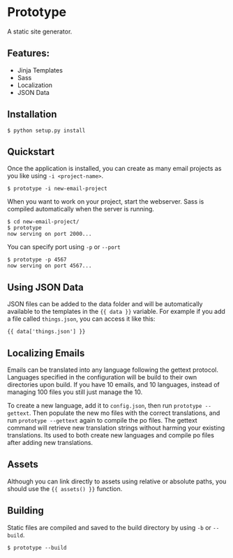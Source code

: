 # Prototype

A static site generator.

## Features:
- Jinja Templates
- Sass
- Localization
- JSON Data

## Installation

	$ python setup.py install

## Quickstart

Once the application is installed, you can create as many email projects as you like using `-i <project-name>`.

	$ prototype -i new-email-project

When you want to work on your project, start the webserver. Sass is compiled automatically when the server is running.

	$ cd new-email-project/
	$ prototype
	now serving on port 2000...

You can specify port using `-p` or `--port`

	$ prototype -p 4567
	now serving on port 4567...

## Using JSON Data

JSON files can be added to the data folder and will be automatically available to the templates in the `{{ data }}` variable. For example if you add a file called `things.json`, you can access it like this:

    {{ data['things.json'] }}

## Localizing Emails

Emails can be translated into any language following the gettext protocol. Languages specified in the configuration will be build to their own directories upon build. If you have 10 emails, and 10 languages, instead of managing 100 files you still just manage the 10. 

To create a new language, add it to `config.json`, then run `prototype --gettext`. Then populate the new mo files with the correct translations, and run `prototype --gettext` again to compile the po files. The gettext command will retrieve new translation strings without harming your existing translations. Its used to both create new languages and compile po files after adding new translations.

## Assets

Although you can link directly to assets using relative or absolute paths, you should use the `{{ assets() }}` function.

## Building

Static files are compiled and saved to the build directory by using `-b` or `--build`. 

	$ prototype --build
